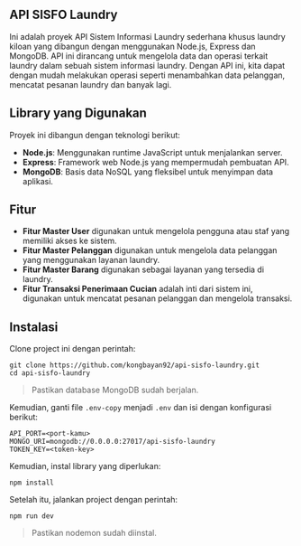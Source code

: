 ## API SISFO Laundry

Ini adalah proyek API Sistem Informasi Laundry sederhana khusus laundry kiloan yang dibangun dengan menggunakan Node.js, Express dan MongoDB. API ini dirancang untuk mengelola data dan operasi terkait laundry dalam sebuah sistem informasi laundry. Dengan API ini, kita dapat dengan mudah melakukan operasi seperti menambahkan data pelanggan, mencatat pesanan laundry dan banyak lagi.

## Library yang Digunakan

Proyek ini dibangun dengan teknologi berikut:

- **Node.js**: Menggunakan runtime JavaScript untuk menjalankan server.
- **Express**: Framework web Node.js yang mempermudah pembuatan API.
- **MongoDB**: Basis data NoSQL yang fleksibel untuk menyimpan data aplikasi.

## Fitur

- **Fitur Master User** digunakan untuk mengelola pengguna atau staf yang memiliki akses ke sistem.
- **Fitur Master Pelanggan** digunakan untuk mengelola data pelanggan yang menggunakan layanan laundry.
- **Fitur Master Barang** digunakan sebagai layanan yang tersedia di laundry.
- **Fitur Transaksi Penerimaan Cucian** adalah inti dari sistem ini, digunakan untuk mencatat pesanan pelanggan dan mengelola transaksi.

## Instalasi

Clone project ini dengan perintah:

```
git clone https://github.com/kongbayan92/api-sisfo-laundry.git
cd api-sisfo-laundry
```

> Pastikan database MongoDB sudah berjalan.

Kemudian, ganti file `.env-copy` menjadi `.env` dan isi dengan konfigurasi berikut:

```
API_PORT=<port-kamu>
MONGO_URI=mongodb://0.0.0.0:27017/api-sisfo-laundry
TOKEN_KEY=<token-key>
```

Kemudian, instal library yang diperlukan:

```
npm install
```

Setelah itu, jalankan project dengan perintah:

```
npm run dev
```

> Pastikan nodemon sudah diinstal.
